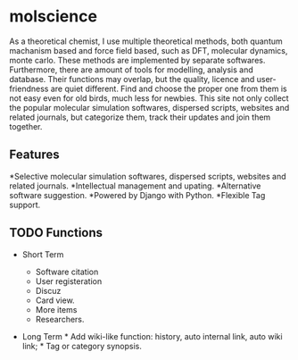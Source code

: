 # molscience
As a theoretical chemist, I use multiple theoretical methods, both quantum machanism based and force field based, such as DFT, molecular dynamics, monte carlo. These methods are implemented by separate softwares. Furthermore, there are amount of tools for modelling, analysis and database. Their functions may overlap, but the quality, licence and user-friendness are quiet different. Find and choose the proper one from them is not easy even for old birds, much less for newbies. This site not only collect the popular molecular simulation softwares, dispersed scripts, websites and related journals, but categorize them, track their updates and join them together.

## Features

  *Selective molecular simulation softwares, dispersed scripts, websites and related journals.
  *Intellectual management and upating.
  *Alternative software suggestion.
  *Powered by Django with Python.
  *Flexible Tag support.

## TODO Functions

  * Short Term
    * Software citation
    * User registeration
    * Discuz
    * Card view.
    * More items
    * Researchers.

  *  Long Term
    * Add wiki-like function: history, auto internal link, auto wiki link;
    * Tag or category synopsis.
